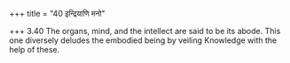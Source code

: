 +++
title = "40 इन्द्रियाणि मनो"

+++
3.40 The organs, mind, and the intellect are said to be its abode. This
one diversely deludes the embodied being by veiling Knowledge with the
help of these.
